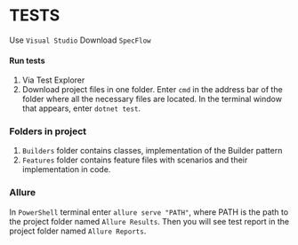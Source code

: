 # TESTS
Use `Visual Studio` 
Download `SpecFlow`

#### Run tests 
1. Via Test Explorer
2. Download project files in one folder. Enter `cmd` in the address bar of the folder where all the necessary files are located. In the terminal window that appears, enter `dotnet test`.

### Folders in project
1. `Builders` folder contains classes, implementation of the Builder pattern 
2. `Features` folder contains feature files with scenarios and their implementation in code.

### Allure
In `PowerShell` terminal enter `allure serve "PATH"`, where PATH is the path to the project folder named `Allure Results`. Then you will see test report in the project folder named `Allure Reports`.

